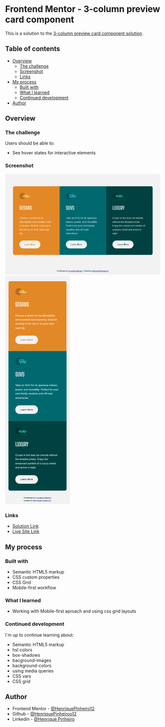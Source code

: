 # Frontend Mentor - 3-column preview card component

This is a solution to the [3-column preview card component solution](https://www.frontendmentor.io/challenges/3column-preview-card-component-pH92eAR2-/hub/responsive-card-preview-using-css-grid-eliq7VYeK).


## Table of contents

- [Overview](#overview)
  - [The challenge](#the-challenge)
  - [Screenshot](#screenshot)
  - [Links](#links)
- [My process](#my-process)
  - [Built with](#built-with)
  - [What I learned](#what-i-learned)
  - [Continued development](#continued-development)
- [Author](#author)


## Overview

### The challenge

Users should be able to:

- See hover states for interactive elements

### Screenshot

![](./images/desktop-print.png)
![](./images/mobile-print.png)


### Links

- [Solution Link](https://www.frontendmentor.io/solutions/responsive-card-preview-using-css-grid-eliq7VYeK)
- [Live Site Link](https://henriquepinheiro12.github.io/3-column-preview-card-component-main/)

## My process

### Built with

- Semantic HTML5 markup
- CSS custom properties
- CSS Grid
- Mobile-first workflow

### What I learned

- Working with Mobile-first aproach and using css grid layouts

### Continued development

I´m up to continue learning about:

- Semantic HTML5 markup
- hsl colors
- box-shadows
- bacground-images
- background-colors
- using media queries
- CSS vars
- CSS grid

## Author

- Frontend Mentor - [@HenriquePinheiro12](https://www.frontendmentor.io/profile/HenriquePinheiro12)
- Github - [@HenriquePinheiroo12](https://github.com/henriquepinheiro12/)
- Linkedin - [@Henrique Pinheiro](https://www.linkedin.com/in/henrique-pinheiro-a43b62203/)
